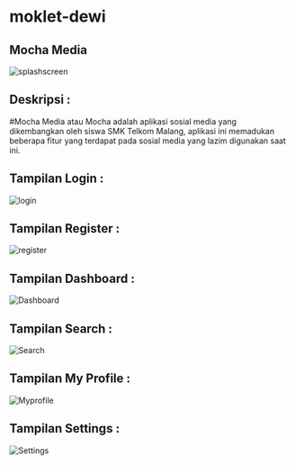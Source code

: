 # moklet-dewi
## Mocha Media
![splashscreen](https://github.com/SMKCoding2019/moklet-dewi/blob/master/Moca/splashscreen.PNG?raw=true)
## Deskripsi :
#Mocha Media atau Mocha adalah aplikasi sosial media yang dikembangkan oleh siswa SMK Telkom Malang,
aplikasi ini memadukan beberapa fitur yang terdapat pada sosial media yang lazim digunakan saat ini.
## Tampilan Login :
![login](https://github.com/SMKCoding2019/moklet-dewi/blob/master/Moca/Login.PNG?raw=true)
## Tampilan Register :
![register](https://github.com/SMKCoding2019/moklet-dewi/blob/master/Moca/register.PNG?raw=true)
## Tampilan Dashboard :
![Dashboard](https://github.com/SMKCoding2019/moklet-dewi/blob/master/Moca/Dashboard.jpeg)
## Tampilan Search :
![Search](https://github.com/SMKCoding2019/moklet-dewi/blob/master/Moca/Search.jpeg)
## Tampilan My Profile :
![Myprofile](https://github.com/SMKCoding2019/moklet-dewi/blob/master/Moca/MyProfile.jpeg)
## Tampilan Settings :
![Settings](https://github.com/SMKCoding2019/moklet-dewi/blob/master/Moca/Settings.jpeg)


